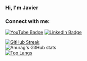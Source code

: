 ### Hi, I'm Javier
### Connect with me:

[![YouTube Badge](https://img.shields.io/badge/YouTube-Channel-red?style=flat&logo=YouTube)](https://youtube.com/pepper1)
[![LinkedIn Badge](https://img.shields.io/badge/LinkedIn-Profile-blue?style=flat&logo=LinkedIn)](https://www.linkedin.com/in/javier-lam-ab6236206/)
<!--
**uhjavier/uhjavier** is a ✨ _special_ ✨ repository because its `README.md` (this file) appears on your GitHub profile.

Here are some ideas to get you started:

- 🔭 I’m currently working on ...
- 🌱 I’m currently learning ...
- 👯 I’m looking to collaborate on ...
- 🤔 I’m looking for help with ...
- 💬 Ask me about ...
### Connect with me:

[![YouTube Badge](https://img.shields.io/badge/YouTube-Channel-red?style=flat&logo=YouTube)](https://youtube.com/pepper1)
[![LinkedIn Badge](https://img.shields.io/badge/LinkedIn-Profile-blue?style=flat&logo=LinkedIn)](https://www.linkedin.com/in/javier-lam-ab6236206/)

- 😄 Pronouns: ...
- ⚡ Fun fact: ...
-->
[![GitHub Streak](https://streak-stats.demolab.com/?user=uhjavier)](https://git.io/streak-stats)
<br>
![Anurag's GitHub stats](https://github-readme-stats.vercel.app/api?username=uhjavier&show_icons=true&theme=default)
<br>
[![Top Langs](https://github-readme-stats.vercel.app/api/top-langs/?username=uhjavier)](https://github.com/anuraghazra/github-readme-stats)

